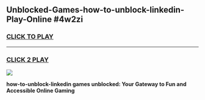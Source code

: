 
## Unblocked-Games-how-to-unblock-linkedin-Play-Online #4w2zi
<h3>
<a href="https://news.freeplayer.one?title=how-to-unblock-linkedin&ref=3">CLICK TO PLAY</a></h3>
<hr>

<h3>
<a href="https://news.freeplayer.one?title=how-to-unblock-linkedin&ref=3">CLICK 2 PLAY</a>
  
</h3>

<a href="https://news.freeplayer.one?title=how-to-unblock-linkedin&ref=3"><img src="https://clearcache.store/games.png"></a>


**how-to-unblock-linkedin games unblocked: Your Gateway to Fun and Accessible Online Gaming**
